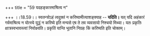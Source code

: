 +++
title = "59 यदहङ्कारमाश्रित्य न"

+++
।।18.59।। स्वतन्त्रोऽहं त्वदुक्तं न करिष्यामीत्याशङ्क्याह -- **यदिति।**
यत् यदि अहंकारं गर्वमाश्रित्य न योत्स्ये युद्धं न करिष्ये इति मन्यसे एष
ते तव व्यवसायो निश्चयो मिथ्या। यतः प्रकृतिः क्षात्रस्वभावस्त्वां
नियोक्ष्यति। प्रकृतिं यान्ति भूतानि निग्रहः किं करिष्यति इति चोक्तम्।
